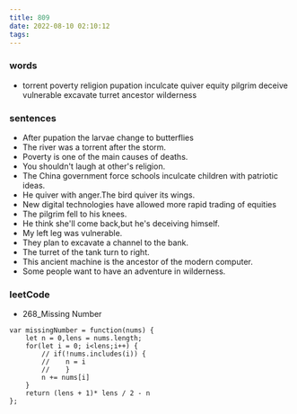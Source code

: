 ```yaml
---
title: 809
date: 2022-08-10 02:10:12
tags:
---
```

### words
- torrent poverty religion pupation inculcate quiver equity pilgrim deceive vulnerable excavate turret ancestor wilderness

### sentences
- After pupation the larvae change to butterflies
- The river was a torrent after the storm.
- Poverty is one of the main causes of deaths.
- You shouldn't laugh at other's religion.
- The China government force schools inculcate children with patriotic ideas.
- He quiver with anger.The bird quiver its wings.
- New digital technologies have allowed more rapid trading of equities
- The pilgrim fell to his knees.
- He think she'll come back,but he's deceiving himself.
- My left leg was vulnerable.
- They plan to excavate a channel to the bank.
- The turret of the tank turn to right.
- This ancient machine is the ancestor of the modern computer.
- Some people want to have an adventure in wilderness.
### leetCode
- 268_Missing Number
```
var missingNumber = function(nums) {
    let n = 0,lens = nums.length;
    for(let i = 0; i<lens;i++) {
        // if(!nums.includes(i)) {
        //    n = i
        //    }
        n += nums[i]
    }
    return (lens + 1)* lens / 2 - n
};
```
